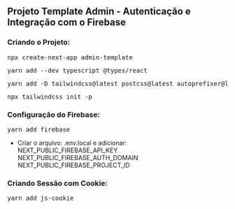 ## Projeto Template Admin - Autenticação e Integração com o Firebase

### Criando o Projeto:
<pre>npx create-next-app admin-template</pre>
<pre>yarn add --dev typescript @types/react</pre>
<pre>yarn add -D tailwindcss@latest postcss@latest autoprefixer@latest</pre>
<pre>npx tailwindcss init -p</pre>

### Configuração do Firebase:
<pre>yarn add firebase</pre>
- Criar o arquivo: .env.local e adicionar: <br />
NEXT_PUBLIC_FIREBASE_API_KEY <br />
NEXT_PUBLIC_FIREBASE_AUTH_DOMAIN <br />
NEXT_PUBLIC_FIREBASE_PROJECT_ID

### Criando Sessão com Cookie:
<pre>yarn add js-cookie</pre>
